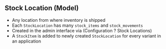 ## Stock Location (Model)
* Any location from where inventory is shipped
* Each `StockLocation` has many `stock_items` and `stock_movements`
* Created in the admin interface via (Configuration ? Stock Locations)
* A `StockItem` is added to newly created `StockLocation` for every variant in an application
